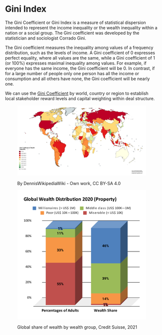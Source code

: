 # Gini Index

The Gini Coefficient or Gini Index is a measure of statistical dispersion intended to represent the income inequality or the wealth inequality within a nation or a social group.  The Gini coefficient was developed by the statistician and sociologist Corrado Gini.

The Gini coefficient measures the inequality among values of a frequency distribution, such as the levels of income.  A Gini coefficient of 0 expresses perfect equality, where all values are the same, while a Gini coefficient of 1 (or 100%) expresses maximal inequality among values.  For example, if everyone has the same income, the Gini coefficient will be 0. In contrast, if for a large number of people only one person has all the income or consumption and all others have none, the Gini coefficient will be nearly one.

We can use the [Gini Coefficient](https://data.worldbank.org/indicator/SI.POV.GINI) by world, country or region to establish local stakeholder reward levels and capital weighting within deal structure.

<figure><img src="../../../.gitbook/assets/image (9).png" alt=""><figcaption><p>By DennisWikipediaWiki - Own work, CC BY-SA 4.0</p></figcaption></figure>

<figure><img src="../../../.gitbook/assets/image (6).png" alt=""><figcaption><p>Global share of wealth by wealth group, Credit Suisse, 2021</p></figcaption></figure>
